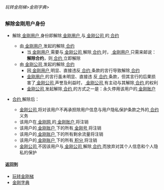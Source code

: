 ###### 玩转金刚梯>金刚字典>
### 解除金刚用户身份

- 解除[ 金刚用户 ](https://github.com/a2zitpro/web/blob/master/LadderFree/kkDictionary/KKUser.md)身份即解除[ 金刚用户 ](https://github.com/a2zitpro/web/blob/master/LadderFree/kkDictionary/KKUser.md)与[ 金刚公司 ](https://github.com/a2zitpro/web/blob/master/LadderFree/kkDictionary/Atozitpro.md)的[ 合约 ](https://github.com/a2zitpro/web/blob/master/LadderFree/kkDictionary/KKEnduserContract.md)
  - 由[ 金刚用户 ](https://github.com/a2zitpro/web/blob/master/LadderFree/kkDictionary/KKUser.md)发起的解除[ 合约 ](https://github.com/a2zitpro/web/blob/master/LadderFree/kkDictionary/KKEnduserContract.md)
    - 当[ 金刚用户 ](https://github.com/a2zitpro/web/blob/master/LadderFree/kkDictionary/KKUser.md)需要与[ 金刚公司 ](https://github.com/a2zitpro/web/blob/master/LadderFree/kkDictionary/Atozitpro.md)解除[ 合约 ](https://github.com/a2zitpro/web/blob/master/LadderFree/kkDictionary/KKEnduserContract.md)时，[ 金刚用户 ](https://github.com/a2zitpro/web/blob/master/LadderFree/kkDictionary/KKUser.md)只需来邮说：<strong>解除合约</strong>，则[ 合约 ](https://github.com/a2zitpro/web/blob/master/LadderFree/kkDictionary/KKEnduserContract.md)立即解除
  - 由[ 金刚公司 ](https://github.com/a2zitpro/web/blob/master/LadderFree/kkDictionary/Atozitpro.md)发起的解除[ 合约 ](https://github.com/a2zitpro/web/blob/master/LadderFree/kkDictionary/KKEnduserContract.md)
    - 因[ 金刚用户 ](https://github.com/a2zitpro/web/blob/master/LadderFree/kkDictionary/KKUser.md)明显、直接违反[ 合约 ](https://github.com/a2zitpro/web/blob/master/LadderFree/kkDictionary/KKEnduserContract.md)条款的言行导致解除[ 合约 ](https://github.com/a2zitpro/web/blob/master/LadderFree/kkDictionary/KKEnduserContract.md)
    - [ 金刚用户 ](https://github.com/a2zitpro/web/blob/master/LadderFree/kkDictionary/KKUser.md)的言行虽未明显、直接违 反[ 合约 ](https://github.com/a2zitpro/web/blob/master/LadderFree/kkDictionary/KKEnduserContract.md)条款，但其言行的后果损害了[ 金刚公司 ](https://github.com/a2zitpro/web/blob/master/LadderFree/kkDictionary/Atozitpro.md)声誉及利益时，[ 金刚公司 ](https://github.com/a2zitpro/web/blob/master/LadderFree/kkDictionary/Atozitpro.md)有主动与其解除[ 合约 ](https://github.com/a2zitpro/web/blob/master/LadderFree/kkDictionary/KKEnduserContract.md)的权利
    - [ 金刚公司 ](https://github.com/a2zitpro/web/blob/master/LadderFree/kkDictionary/Atozitpro.md)发起解除[ 合约 ](https://github.com/a2zitpro/web/blob/master/LadderFree/kkDictionary/KKEnduserContract.md)的方式之一是：永久停用该用户的[ 金刚账户 ](https://github.com/a2zitpro/web/blob/master/LadderFree/kkDictionary/KKAccount.md)

- [ 合约 ](https://github.com/a2zitpro/web/blob/master/LadderFree/kkDictionary/KKEnduserContract.md)解除后：

  - [ 金刚公司 ](https://github.com/a2zitpro/web/blob/master/LadderFree/kkDictionary/Atozitpro.md)将对该用户不再承担除用户信息与用户隐私保护条款之外的[ 合约 ](https://github.com/a2zitpro/web/blob/master/LadderFree/kkDictionary/KKEnduserContract.md)义务
  - 该用户在[ 金刚网 ](https://github.com/a2zitpro/web/blob/master/LadderFree/kkDictionary/KKSiteZh.md)的[ 金刚账户 ](https://github.com/a2zitpro/web/blob/master/LadderFree/kkDictionary/KKAccount.md)将注销
  - 该用户的[ 金刚账户 ](https://github.com/a2zitpro/web/blob/master/LadderFree/kkDictionary/KKAccount.md)下的所有[ 金刚号 ](https://github.com/a2zitpro/web/blob/master/LadderFree/kkDictionary/KKID.md)将注销
  - 该用户的[ 金刚账户 ](https://github.com/a2zitpro/web/blob/master/LadderFree/kkDictionary/KKAccount.md)下的所有剩余流量将注销
  - 该用户的[ 金刚账户 ](https://github.com/a2zitpro/web/blob/master/LadderFree/kkDictionary/KKAccount.md)下的所有[ 积分 ](https://github.com/a2zitpro/web/blob/master/LadderFree/kkDictionary/KKPoints.md)将注销
  - [ 金刚公司 ](https://github.com/a2zitpro/web/blob/master/LadderFree/kkDictionary/Atozitpro.md)不因该用户与[ 金刚公司 ](https://github.com/a2zitpro/web/blob/master/LadderFree/kkDictionary/Atozitpro.md)解除[ 合约 ](https://github.com/a2zitpro/web/blob/master/LadderFree/kkDictionary/KKEnduserContract.md)而放弃对其个人信息和个人隐私的保护


#### 返回到
- [玩转金刚梯](https://github.com/a2zitpro/web/blob/master/LadderFree/A.md)
- [金刚字典](https://github.com/a2zitpro/web/blob/master/LadderFree/kkDictionary/KKDictionary.md)



